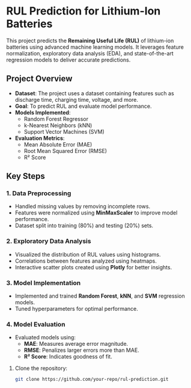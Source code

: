 # RUL Prediction for Lithium-Ion Batteries

This project predicts the **Remaining Useful Life (RUL)** of lithium-ion batteries using advanced machine learning models. It leverages feature normalization, exploratory data analysis (EDA), and state-of-the-art regression models to deliver accurate predictions.

## Project Overview

- **Dataset**: The project uses a dataset containing features such as discharge time, charging time, voltage, and more.
- **Goal**: To predict RUL and evaluate model performance.
- **Models Implemented**:
  - Random Forest Regressor
  - k-Nearest Neighbors (kNN)
  - Support Vector Machines (SVM)
- **Evaluation Metrics**:
  - Mean Absolute Error (MAE)
  - Root Mean Squared Error (RMSE)
  - R² Score

## Key Steps

### 1. **Data Preprocessing**
- Handled missing values by removing incomplete rows.
- Features were normalized using **MinMaxScaler** to improve model performance.
- Dataset split into training (80%) and testing (20%) sets.

### 2. **Exploratory Data Analysis**
- Visualized the distribution of RUL values using histograms.
- Correlations between features analyzed using heatmaps.
- Interactive scatter plots created using **Plotly** for better insights.

### 3. **Model Implementation**
- Implemented and trained **Random Forest**, **kNN**, and **SVM** regression models.
- Tuned hyperparameters for optimal performance.

### 4. **Model Evaluation**
- Evaluated models using:
  - **MAE**: Measures average error magnitude.
  - **RMSE**: Penalizes larger errors more than MAE.
  - **R² Score**: Indicates goodness of fit.
1. Clone the repository:
   ```bash
   git clone https://github.com/your-repo/rul-prediction.git
